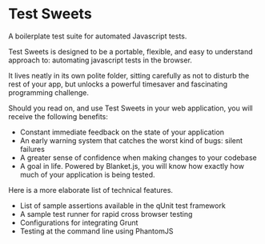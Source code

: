 Test Sweets
======================
A boilerplate test suite for automated Javascript tests.

Test Sweets is designed to be a portable, flexible, and easy to understand approach to: automating javascript tests in the browser.

It lives neatly in its own polite folder, sitting carefully as not to disturb the rest of your app, but unlocks a powerful timesaver and fascinating programming challenge.

Should you read on, and use Test Sweets in your web application, you will receive the following benefits:

- Constant immediate feedback on the state of your application
- An early warning system that catches the worst kind of bugs: silent failures
- A greater sense of confidence when making changes to your codebase
- A goal in life. Powered by Blanket.js, you will know how exactly how much of your application is being tested.

Here is a more elaborate list of technical features.

- List of sample assertions available in the qUnit test framework
- A sample test runner for rapid cross browser testing
- Configurations for integrating Grunt
- Testing at the command line using PhantomJS